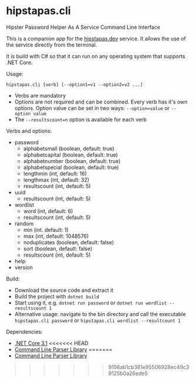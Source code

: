# hipstapas.cli
Hipster Password Helper As A Service Command Line Interface

This is a companion app for the <a href="https://hipstapas.dev">hipstapas.dev</a> service. It allows the use of the service directly from the terminal. 

It is build with C# so that it can run on any operating system that supports .NET Core.

Usage: 

`hipstapas.cli [verb] [--option1=v1 --option2=v2 ...]`

* Verbs are mandatory
* Options are not required and can be combined. Every verb has it's own options. Option value can be set in two ways: `--option=value` or `--option value` 
* The `--resultscount=n` option is available for each verb

Verbs and options:
* password
    * alphabetsmall (boolean, default: true)
    * alphabetcapital (boolean, default: true)
    * alphabetnumber (boolean, default: true)
    * alphabetspecial (boolean, default: true)
    * lengthmin (int, default: 16)
    * lengthmax (int, default: 32)
    * resultscount (int, default: 5)
* uuid
    * resultscount (int, default: 5)
* wordlist
    * word (int, default: 6)
    * resultscount (int, default: 5)
* random
    * min (int. default: 1)
    * max (int, default: 1048576)
    * noduplicates (boolean, default: false)
    * sort (boolean, default: false)
    * resultscount (int, default: 5)
* help
* version

Build:
* Download the source code and extract it
* Build the project with `dotnet build`
* Start using it, e.g. `dotnet run password` or `dotnet run wordlist --resultscount 1`
* Alternative usage: navigate to the bin directory and call the executable `hipstapas.cli password` or `hipstapas.cli wordlist --resultcount 1`  

Dependencies: 
* [.NET Core 3.1](https://dotnet.microsoft.com/)
<<<<<<< HEAD
* [Command Line Parser Library](https://github.com/commandlineparser/commandline)
=======
* [Command Line Parser Library](https://github.com/commandlineparser/commandline)
>>>>>>> 9156ab1cb381e95506928ec49c39125b0a26ede5
